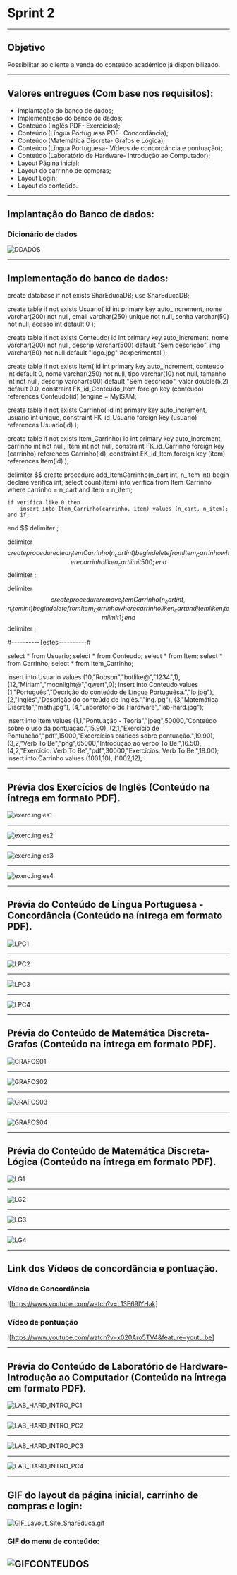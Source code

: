 # Sprint 2

-----------------------------------------------------------------------------------------------------------------------------------------------

## Objetivo
Possibilitar ao cliente a venda do conteúdo acadêmico já disponibilizado. 

-----------------------------------------------------------------------------------------------------------------------------------------------

## Valores entregues (Com base nos requisitos):

- Implantação do banco de dados;
- Implementação do banco de dados;
- Conteúdo (Inglês PDF- Exercícios);
- Conteúdo (Língua Portuguesa PDF- Concordância);
- Conteúdo (Matemática Discreta- Grafos e Lógica);
- Conteúdo (Língua Portuguesa- Vídeos de concordância e pontuação);
- Conteúdo (Laboratório de Hardware- Introdução ao Computador);
- Layout Página inicial;
- Layout do carrinho de compras;
- Layout Login;
- Layout do conteúdo.



----------------------------------------------------------------------------------------------------------------------------------------------------------
## Implantação do Banco de dados:

### Dicionário de dados 

![DDADOS](https://github.com/Leo0256/Equipe_Lider-Projeto_Integrador/blob/master/Projeto/Documentos/Imagens/DDADOS.png)

----------------------------------------------------------------------------------------------------------------------------------------------------------
## Implementação do banco de dados: 


create database if not exists SharEducaDB;
use SharEducaDB;

create table if not exists Usuario(
id int primary key auto_increment,
nome varchar(200) not null,
email varchar(250) unique not null,
senha varchar(50) not null,
acesso int default 0
);

create table if not exists Conteudo(
id int primary key auto_increment,
nome varchar(200) not null,
descrip varchar(500) default "Sem descrição",
img varchar(80) not null default "logo.jpg" #experimental
);

create table if not exists Item(
id int primary key auto_increment,
conteudo int default 0,
nome varchar(250) not null,
tipo varchar(10) not null,
tamanho int not null,
descrip varchar(500) default "Sem descrição",
valor double(5,2) default 0.0,
constraint FK_id_Conteudo_Item foreign key (conteudo) references Conteudo(id)
)engine = MyISAM;

create table if not exists Carrinho(
id int primary key auto_increment,
usuario int unique,
constraint FK_id_Usuario foreign key (usuario) references Usuario(id)
);

create table if not exists Item_Carrinho(
id int primary key auto_increment,
carrinho int not null,
item int not null,
constraint FK_id_Carrinho foreign key (carrinho) references Carrinho(id),
constraint FK_id_Item foreign key (item) references Item(id)
);

delimiter $$
create procedure add_ItemCarrinho(n_cart int, n_item int)
begin
	declare verifica int;
    select count(item) into verifica from Item_Carrinho where 
		carrinho = n_cart and item = n_item;
    
    if verifica like 0 then
		insert into Item_Carrinho(carrinho, item) values (n_cart, n_item);
	end if;
end $$
delimiter ;

delimiter $$
create procedure clear_ItemCarrinho(n_cart int)
begin
	delete from Item_Carrinho where carrinho like n_cart limit 500;
end $$
delimiter ;

delimiter $$
create procedure remove_ItemCarrinho(n_cart int, n_item int)
begin
	delete from Item_Carrinho 
		where carrinho like n_cart and
        item like n_item
        limit 1;
end $$
delimiter ;

#----------Testes----------#

select * from Usuario;
select * from Conteudo;
select * from Item;
select * from Carrinho;
select * from Item_Carrinho;

insert into Usuario values
(10,"Robson","botlike@","1234",1),
(12,"Miriam","moonlight@","qwert",0);
insert into Conteudo values
(1,"Português","Decrição do conteúdo de Língua Portuguêsa.","lp.jpg"),
(2,"Inglês","Descrição do conteúdo de Inglês.","ing.jpg"),
(3,"Matemática Discreta","math.jpg"),
(4,"Laboratório de Hardware","lab-hard.jpg");

insert into Item values
(1,1,"Pontuação - Teoria","jpeg",50000,"Conteúdo sobre o uso da pontuação.",15.90),
(2,1,"Exercício de Pontuação","pdf",15000,"Excercícios práticos sobre pontuação.",19.90),
(3,2,"Verb To Be","png",65000,"Introdução ao verbo To Be.",16.50),
(4,2,"Exercício: Verb To Be","pdf",30000,"Exercícios: Verb To Be.",18.00);
insert into Carrinho values
(1001,10),
(1002,12);

----------------------------------------------------------------------------------------------------------------------------------------------------------
## Prévia dos Exercícios de Inglês (Conteúdo na íntrega em formato PDF). 

![exerc.ingles1](https://github.com/Leo0256/Equipe_Lider-Projeto_Integrador/blob/master/Projeto/Documentos/Imagens/Conteudos/ING/exerc.ingles1.jpg)

----------------------------------------------------------------------------------------------------------------------------------------------------------

![exerc.ingles2](https://github.com/Leo0256/Equipe_Lider-Projeto_Integrador/blob/master/Projeto/Documentos/Imagens/Conteudos/ING/exerc.ingles2.jpg)

----------------------------------------------------------------------------------------------------------------------------------------------------------

![exerc.ingles3](https://github.com/Leo0256/Equipe_Lider-Projeto_Integrador/blob/master/Projeto/Documentos/Imagens/Conteudos/ING/exerc.ingles3.jpg)

----------------------------------------------------------------------------------------------------------------------------------------------------------

![exerc.ingles4](https://github.com/Leo0256/Equipe_Lider-Projeto_Integrador/blob/master/Projeto/Documentos/Imagens/Conteudos/ING/exerc.ingles4.jpg)

----------------------------------------------------------------------------------------------------------------------------------------------------------

## Prévia do Conteúdo de Língua Portuguesa - Concordância (Conteúdo na íntrega em formato PDF). 

![LPC1](https://github.com/Leo0256/Equipe_Lider-Projeto_Integrador/blob/master/Projeto/Documentos/Imagens/Conteudos/LP/LPC1.jpg)


----------------------------------------------------------------------------------------------------------------------------------------------------------

![LPC2](https://github.com/Leo0256/Equipe_Lider-Projeto_Integrador/blob/master/Projeto/Documentos/Imagens/Conteudos/LP/LPC2.jpg)

----------------------------------------------------------------------------------------------------------------------------------------------------------

![LPC3](https://github.com/Leo0256/Equipe_Lider-Projeto_Integrador/blob/master/Projeto/Documentos/Imagens/Conteudos/LP/LPC3.jpg)

----------------------------------------------------------------------------------------------------------------------------------------------------------

![LPC4](https://github.com/Leo0256/Equipe_Lider-Projeto_Integrador/blob/master/Projeto/Documentos/Imagens/Conteudos/LP/LPC4.jpg)

----------------------------------------------------------------------------------------------------------------------------------------------------------

## Prévia do Conteúdo de Matemática Discreta- Grafos (Conteúdo na íntrega em formato PDF). 

![GRAFOS01](https://github.com/Leo0256/Equipe_Lider-Projeto_Integrador/blob/master/Projeto/Documentos/Imagens/Conteudos/GRAFOS01.jpg)

----------------------------------------------------------------------------------------------------------------------------------------------------------

![GRAFOS02](https://github.com/Leo0256/Equipe_Lider-Projeto_Integrador/blob/master/Projeto/Documentos/Imagens/Conteudos/GRAFOS02.jpg)

----------------------------------------------------------------------------------------------------------------------------------------------------------

![GRAFOS03](https://github.com/Leo0256/Equipe_Lider-Projeto_Integrador/blob/master/Projeto/Documentos/Imagens/Conteudos/GRAFOS03.jpg)

----------------------------------------------------------------------------------------------------------------------------------------------------------

![GRAFOS04](https://github.com/Leo0256/Equipe_Lider-Projeto_Integrador/blob/master/Projeto/Documentos/Imagens/Conteudos/GRAFOS04.jpg)

----------------------------------------------------------------------------------------------------------------------------------------------------------

## Prévia do Conteúdo de Matemática Discreta- Lógica (Conteúdo na íntrega em formato PDF). 

![LG1](https://github.com/Leo0256/Equipe_Lider-Projeto_Integrador/blob/master/Projeto/Documentos/Imagens/Conteudos/LG1.jpg)

----------------------------------------------------------------------------------------------------------------------------------------------------------

![LG2](https://github.com/Leo0256/Equipe_Lider-Projeto_Integrador/blob/master/Projeto/Documentos/Imagens/Conteudos/LG2.jpg)

----------------------------------------------------------------------------------------------------------------------------------------------------------

![LG3](https://github.com/Leo0256/Equipe_Lider-Projeto_Integrador/blob/master/Projeto/Documentos/Imagens/Conteudos/LG3.jpg)

----------------------------------------------------------------------------------------------------------------------------------------------------------

![LG4](https://github.com/Leo0256/Equipe_Lider-Projeto_Integrador/blob/master/Projeto/Documentos/Imagens/Conteudos/LG4.jpg)

----------------------------------------------------------------------------------------------------------------------------------------------------------
## Link dos Vídeos de concordância e pontuação. 


### Vídeo de Concordância 
![https://www.youtube.com/watch?v=L13E69IYHak]


### Vídeo de pontuação
![https://www.youtube.com/watch?v=x020Aro5TV4&feature=youtu.be]

----------------------------------------------------------------------------------------------------------------------------------------------------------

 ## Prévia do Conteúdo de Laboratório de Hardware- Introdução ao Computador (Conteúdo na íntrega em formato PDF). 

![LAB_HARD_INTRO_PC1](https://github.com/Leo0256/Equipe_Lider-Projeto_Integrador/blob/master/Projeto/Documentos/Imagens/Conteudos/LabHard/LAB_HARD_INTRO_PC1.jpg)

----------------------------------------------------------------------------------------------------------------------------------------------------------

![LAB_HARD_INTRO_PC2](https://github.com/Leo0256/Equipe_Lider-Projeto_Integrador/blob/master/Projeto/Documentos/Imagens/Conteudos/LabHard/LAB_HARD_INTRO_PC2.jpg)

----------------------------------------------------------------------------------------------------------------------------------------------------------

![LAB_HARD_INTRO_PC3](https://github.com/Leo0256/Equipe_Lider-Projeto_Integrador/blob/master/Projeto/Documentos/Imagens/Conteudos/LabHard/LAB_HARD_INTRO_PC3.jpg)

----------------------------------------------------------------------------------------------------------------------------------------------------------

![LAB_HARD_INTRO_PC4](https://github.com/Leo0256/Equipe_Lider-Projeto_Integrador/blob/master/Projeto/Documentos/Imagens/Conteudos/LabHard/LAB_HARD_INTRO_PC4.jpg)

----------------------------------------------------------------------------------------------------------------------------------------------------------

## GIF do layout da página inicial, carrinho de compras e login:

![GIF_Layout_Site_SharEduca.gif](https://github.com/Leo0256/Equipe_Lider-Projeto_Integrador/blob/master/Projeto/Documentos/Imagens/GIF_Layout_Site_SharEduca.gif)
 
 ### GIF do menu de conteúdo:
 
![GIFCONTEUDOS](https://github.com/Leo0256/Equipe_Lider-Projeto_Integrador/blob/master/Projeto/Documentos/Imagens/GIFCONTEUDOS.gif)
----------------------------------------------------------------------------------------------------------------------------------------------------------


 

 

 


